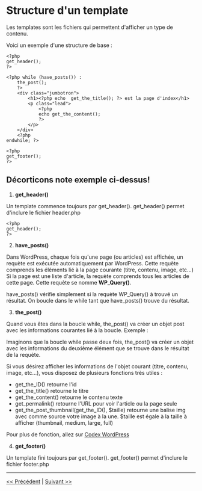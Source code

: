 # Structure d'un template

Les templates sont les fichiers qui permettent d'afficher un type de contenu.

Voici un exemple d'une structure de base :

```
<?php
get_header(); 
?>

<?php while (have_posts()) :
    the_post();
    ?>
    <div class="jumbotron">
        <h1><?php echo  get_the_title(); ?> est la page d'index</h1>
        <p class="lead">
            <?php
            echo get_the_content();
            ?>
        </p>
    </div>
    <?php
endwhile; ?>

<?php 
get_footer(); 
?>
```

## Décorticons note exemple ci-dessus!

1. **get_header()**

Un template commence toujours par get_header().
get_header() permet d'inclure le fichier header.php

```
<?php
get_header(); 
?>
```

2. **have_posts()**

Dans WordPress, chaque fois qu'une page (ou articles) est affichée, un requète est exécutée automatiquement par WordPress.
Cette requète comprends les éléments lié à la page courante (titre, contenu, image, etc...)
Si la page est une liste d'article, la requète comprends tous les articles de cette page.
Cette requète se nomme **WP_Query()**.

have_posts() vérifie simplement si la requète WP_Query() à trouvé un résultat.
On boucle dans le while tant que have_posts() trouve du résultat.

3. **the_post()**

Quand vous êtes dans la boucle while, the_post() va créer un objet post avec les informations courantes lié à la boucle.
Exemple :

Imaginons que la boucle while passe deux fois, the_post() va créer un objet avec les informations du deuxième élément que se trouve dans le résultat de la requète.

Si vous désirez afficher les informations de l'objet courant (titre, contenu, image, etc...), 
vous disposez de plusieurs fonctions très utiles :

- get_the_ID() retourne l'id
- get_the_title() retourne le titre
- get_the_content() retourne le contenu texte
- get_permalink() retourne l'URL pour voir l'article ou la page seule
- get_the_post_thumbnail(get_the_ID(), $taille) retourne une balise img avec comme source votre image à la une.
$taille est égale à la taille à afficher (thumbnail, medium, large, full)

Pour plus de fonction, allez sur [Codex WordPress](https://codex.wordpress.org/fr:Fonctions_de_r%C3%A9f%C3%A9rence)


4. **get_footer()**

Un template fini toujours par get_footer().
get_footer() permet d'inclure le fichier footer.php

---

[<< Précédent](arborescence.md) | [Suivant >>](functions.md)